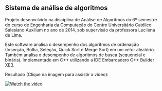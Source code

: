 ## Sistema de análise de algoritmos

Projeto desenvolvido na disciplina de Análise de Algoritmos do 6º semestre do curso de Engenharia da Computação do Centro Universitário Católico Salesiano Auxilium no ano de 2014, sob supervisão da professora Lucilena de Lima. 

Este software analisa o desempenho dos algoritmos de ordenação (Inserção, Bolha, Seleção, Quick Sort e Merge Sort) em um vetor aleatório. Também analisa o desempenho de algoritmos de busca (sequencial e binária). Implementado em C++ utilizando a IDE Embarcadero C++ Builder XE3.

Resultado (Clique na imagem para assistir o vídeo):

[![Watch the video](https://img.youtube.com/vi/oZHYu488Ljk/hqdefault.jpg)](https://www.youtube.com/watch?v=oZHYu488Ljk)
